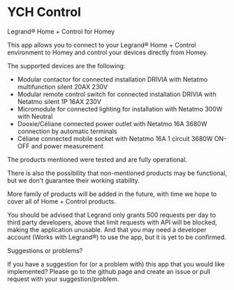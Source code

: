 # YCH Control

Legrand® Home + Control for Homey

This app allows you to connect to your Legrand® Home + Control environment to Homey and control your devices directly from Homey.

The supported devices are the following:

- Modular contactor for connected installation DRIVIA with Netatmo multifunction silent 20AX 230V
- Modular remote control switch for connected installation DRIVIA with Netatmo silent 1P 16AX 230V
- Micromodule for connected lighting for installation with Netatmo 300W with Neutral
- Dooxie/Céliane connected power outlet with Netatmo 16A 3680W connection by automatic terminals
- Céliane connected mobile socket with Netatmo 16A 1 circuit 3680W ON-OFF and power measurement

The products mentioned were tested and are fully operational.

There is also the possibility that non-mentioned products may be functional, but we don't guarantee their working stability.

More family of products will be added in the future, with time we hope to cover all of Home + Control products.

You should be advised that Legrand only grants 500 requests per day to third party developers, above that limit requests with API will be blocked, making the application unusable. And that you may need a developer account (Works with Legrand®) to use the app, but it is yet to be confirmed.

Suggestions or problems?

If you have a suggestion for (or a problem with) this app that you would like implemented? Please go to the github page and create an issue or pull request with your suggestion/problem.


